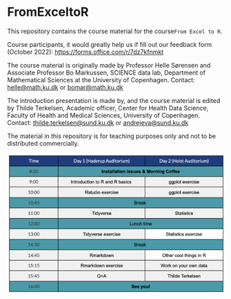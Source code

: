 # FromExceltoR

This repository contains the course material for the course`From Excel to R`.

Course participants, it would greatly help us if fill out our feedback form (October 2022): https://forms.office.com/r/7dz7kfnmkt

The course material is originally made by Professor Helle Sørensen and Associate Professor Bo Markussen, SCIENCE data lab, Department of Mathematical Sciences at the University of Copenhagen.
Contact: helle@math.ku.dk or bomar@math.ku.dk   

The introduction presentation is made by, and the course material is edited by Thilde Terkelsen, Academic officer, Center for Health Data Science, Faculty of Health and Medical Sciences, University of Copenhagen.
Contact: thilde.terkelsen@sund.ku.dk or andrejeva@sund.ku.dk 

The material in this repository is for teaching purposes only and not to be distributed commercially.



![image](https://github.com/Center-for-Health-Data-Science/FromExceltoR/blob/March_2023/program_march2023_figure.png)
